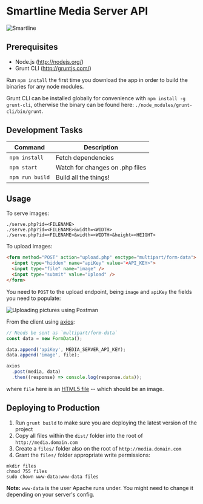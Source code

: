 # Smartline Media Server API

![Smartline](http://i.imgur.com/UHyyc4e.png)

## Prerequisites

* Node.js (http://nodejs.org/)
* Grunt CLI (http://gruntjs.com/)

Run `npm install` the first time you download the app in order to build the binaries for any node modules.

Grunt CLI can be installed globally for convenience with `npm install -g grunt-cli`, otherwise the binary can be found here: `./node_modules/grunt-cli/bin/grunt`.

## Development Tasks

| Command           | Description                      |
|-------------------|----------------------------------|
| `npm install`     | Fetch dependencies               |
| `npm start`       | Watch for changes on .php files  |
| `npm run build`   | Build all the things!            |

## Usage

To serve images:

```
./serve.php?id=<FILENAME>
./serve.php?id=<FILENAME>&width=<WIDTH>
./serve.php?id=<FILENAME>&width=<WIDTH>&height=<HEIGHT>
```

To upload images:

```html
<form method="POST" action="upload.php" enctype="multipart/form-data">
  <input type="hidden" name="apiKey" value="<API_KEY>">
  <input type="file" name="image" />
  <input type="submit" value="Upload" />
</form>
```

You need to `POST` to the upload endpoint, being `image` and `apiKey` the fields you need to populate:

![Uploading pictures using Postman](http://i.imgur.com/u3ThDd1.png)

From the client using [axios](https://github.com/mzabriskie/axios):

```js
// Needs be sent as `multipart/form-data`
const data = new FormData();

data.append('apiKey', MEDIA_SERVER_API_KEY);
data.append('image', file);

axios
  .post(media, data)
  .then((response) => console.log(response.data));
```

where `file` here is an [HTML5 file](https://developer.mozilla.org/en/docs/Web/API/File) -- which should be an image.

## Deploying to Production

1. Run `grunt build` to make sure you are deploying the latest version of the project
1. Copy all files within the `dist/` folder into the root of `http://media.domain.com`
2. Create a `files/` folder also on the root of `http://media.domain.com`
3. Grant the `files/` folder appropriate write permissions:

```
mkdir files
chmod 755 files
sudo chown www-data:www-data files
```

**Note:** `www-data` is the user Apache runs under. You might need to change it depending on your server's config.
